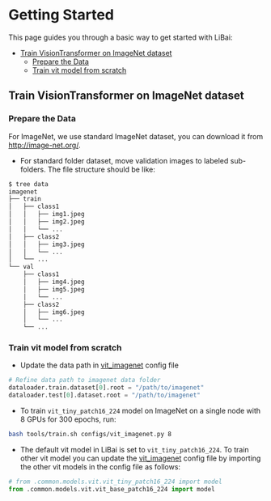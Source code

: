 # Getting Started
This page guides you through a basic way to get started with LiBai:
- [Train VisionTransformer on ImageNet dataset](#train-visiontransformer-on-imagenet-dataset)
  - [Prepare the Data](#data-preparation)
  - [Train vit model from scratch](#train-vit-model-from-scratch)


## Train VisionTransformer on ImageNet dataset
### Prepare the Data
For ImageNet, we use standard ImageNet dataset, you can download it from http://image-net.org/.
- For standard folder dataset, move validation images to labeled sub-folders. The file structure should be like:
```bash
$ tree data
imagenet
├── train
│   ├── class1
│   │   ├── img1.jpeg
│   │   ├── img2.jpeg
│   │   └── ...
│   ├── class2
│   │   ├── img3.jpeg
│   │   └── ...
│   └── ...
└── val
    ├── class1
    │   ├── img4.jpeg
    │   ├── img5.jpeg
    │   └── ...
    ├── class2
    │   ├── img6.jpeg
    │   └── ...
    └── ...

```
### Train vit model from scratch
- Update the data path in [vit_imagenet](https://github.com/Oneflow-Inc/libai/blob/main/configs/vit_imagenet.py) config file
```python
# Refine data path to imagenet data folder
dataloader.train.dataset[0].root = "/path/to/imagenet"
dataloader.test[0].dataset.root = "/path/to/imagenet"
```
- To train `vit_tiny_patch16_224` model on ImageNet on a single node with 8 GPUs for 300 epochs, run:
```bash
bash tools/train.sh configs/vit_imagenet.py 8
```
- The default vit model in LiBai is set to `vit_tiny_patch16_224`. To train other vit model you can update the [vit_imagenet](https://github.com/Oneflow-Inc/libai/blob/main/configs/vit_imagenet.py) config file by importing the other vit models in the config file as follows:
```python
# from .common.models.vit.vit_tiny_patch16_224 import model
from .common.models.vit.vit_base_patch16_224 import model
```
